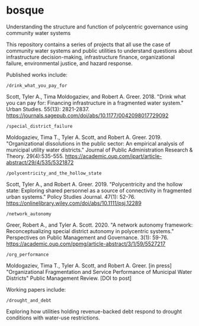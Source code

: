 # bosque
Understanding the structure and function of polycentric governance using community water systems

This repository contains a series of projects that all use the case of community water systems and public utilities to understand questions about infrastructure decision-making, infrastructure finance, organizational failure, environmental justice, and hazard response.

Published works include:

    /drink_what_you_pay_for

  Scott, Tyler A., Tima Moldogaziev, and Robert A. Greer. 2018. "Drink what you can pay for: Financing infrastructure in a fragmented water system." Urban Studies. 55(13): 2821-2837. https://journals.sagepub.com/doi/abs/10.1177/0042098017729092


    /special_district_failure

   Moldogaziev, Tima T., Tyler A. Scott, and Robert A. Greer. 2019. "Organizational dissolutions in the public sector: An empirical analysis of municipal utility water districts." Journal of Public Administration Research & Theory. 29(4):535-555. https://academic.oup.com/jpart/article-abstract/29/4/535/5321872

    /polycentricity_and_the_hollow_state

   Scott, Tyler A., and Robert A. Greer. 2019. "Polycentricity and the hollow state: Exploring shared personnel as a source of connectivity in fragmented urban systems." Policy Studies Journal. 47(1): 52-76. https://onlinelibrary.wiley.com/doi/abs/10.1111/psj.12289
   
    /network_autonomy

   Greer, Robert A., and Tyler A. Scott. 2020. "A network autonomy framework: Reconceptualizing special district autonomy in polycentric systems." Perspectives on Public Management and Governance. 3(1): 59-76. https://academic.oup.com/ppmg/article-abstract/3/1/59/5527217

    /org_performance

   Moldogaziev, Tima T., Tyler A. Scott, and Robert A. Greer. [in press] "Organizational Fragmentation and Service Performance of Municipal Water Districts" Public Management Review. [DOI to post]
   
Working papers include:

    /drought_and_debt

Exploring how utilities holding revenue-backed debt respond to drought conditions with water-use restrictions.
